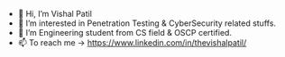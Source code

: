 - 👋 Hi, I’m Vishal Patil
- 👀 I’m interested in Penetration Testing & CyberSecurity related stuffs.
- 🌱 I’m Engineering student from CS field & OSCP certified.
- 📫 To reach me -> https://www.linkedin.com/in/thevishalpatil/

<!---
vishalpatil1337/vishalpatil1337 is a ✨ special ✨ repository because its `README.md` (this file) appears on your GitHub profile.
You can click the Preview link to take a look at your changes.
--->
